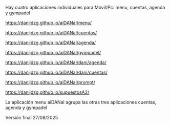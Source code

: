 Hay cuatro aplicaciones individuales para Móvil/Pc: menu, cuentas, agenda y gympadel 

https://danijdzg.github.io/aiDANaI/menu/

https://danijdzg.github.io/aiDANaI/cuentas/

https://danijdzg.github.io/aiDANaI/agenda/

https://danijdzg.github.io/aiDANaI/gympadel/

https://danijdzg.github.io/aiDANaI/dani/agenda/

https://danijdzg.github.io/aiDANaI/dani/cuentas/

https://danijdzg.github.io/aiDANaI/prompt/

https://danijdzg.github.io/supuestosA2/

La aplicación menu aiDANaI agrupa las otras tres aplicaciones cuentas, agenda y gympadel 

Versión final 27/08/2025
